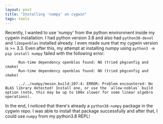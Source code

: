 ```yaml
---
layout: post
title: "Installing 'numpy' on cygwin"
tags: tools
---
```

Recently, I wanted to use 'numpy' from the python environment inside my cygwin installation.
I had python version 3.8 and also had `python38-devel` and `libopenblas` installed already.
I even made sure that my cygwin version is >= 3.3. Even after this, my attempt at installing
numpy using `python3 -m pip install numpy` failed with the following error:

```
      Run-time dependency openblas found: NO (tried pkgconfig and cmake)
      Run-time dependency openblas found: NO (tried pkgconfig and cmake)

      ../../numpy/meson.build:207:4: ERROR: Problem encountered: No BLAS library detected! Install one, or use the `allow-noblas` build option (note, this may be up to 100x slower for some linear algebra operations).
```

In the end, I noticed that there's already a `python38-numpy` package in the cygwin repo.
I was able to install that package successfully and after that, I could use `numpy` from
my python3.8 REPL!
